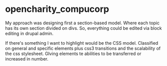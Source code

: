 # opencharity_compucorp

My approach was designing first a section-based model. Where each topic has its own section divided on divs. So, everything could be edited via block editing in drupal admin. 

If there's something I want to highlight would be the CSS model. Classified on general and specific elements plus css3 transitions and the scalability of the css stylesheet. GIving elements te abilities to be transferred or increased in number.
